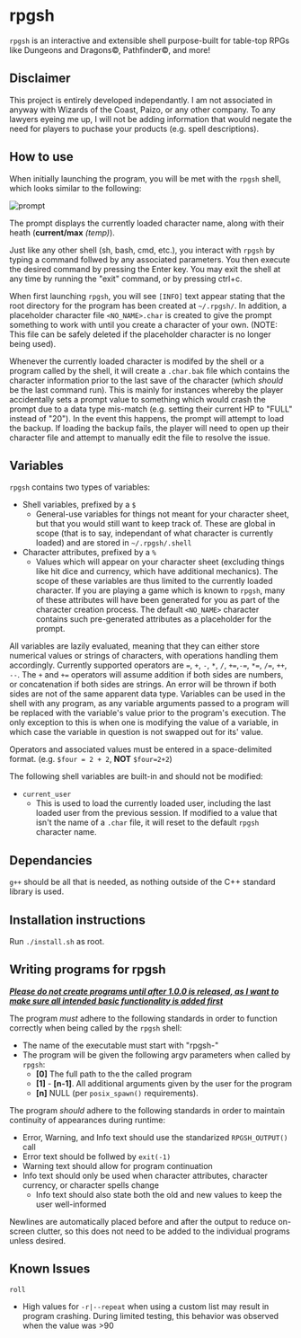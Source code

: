 # rpgsh

`rpgsh` is an interactive and extensible shell purpose-built for table-top RPGs like Dungeons and Dragons©, Pathfinder©, and more!

## Disclaimer

This project is entirely developed independantly. I am not associated in anyway with Wizards of the Coast, Paizo, or any other company. To any lawyers eyeing me up, I will not be adding information that would negate the need for players to puchase your products (e.g. spell descriptions).

## How to use

When initially launching the program, you will be met with the `rpgsh` shell, which looks similar to the following:

![prompt](https://i.imgur.com/XTBgRw9.png)

The prompt displays the currently loaded character name, along with their heath (**current/max** *(temp)*).

Just like any other shell (sh, bash, cmd, etc.), you interact with `rpgsh` by typing a command follwed by any associated parameters. You then execute the desired command by pressing the Enter key. You may exit the shell at any time by running the "exit" command, or by pressing ctrl+c.

When first launching `rpgsh`, you will see `[INFO]` text appear stating that the root directory for the program has been created at `~/.rpgsh/`. In addition, a placeholder character file `<NO_NAME>.char` is created to give the prompt something to work with until you create a character of your own. (NOTE: This file can be safely deleted if the placeholder character is no longer being used).

Whenever the currently loaded character is modifed by the shell or a program called by the shell, it will create a `.char.bak` file which contains the character information prior to the last save of the character (which *should* be the last command run). This is mainly for instances whereby the player accidentally sets a prompt value to something which would crash the prompt due to a data type mis-match (e.g. setting their current HP to "FULL" instead of "20"). In the event this happens, the prompt will attempt to load the backup. If loading the backup fails, the player will need to open up their character file and attempt to manually edit the file to resolve the issue.

## Variables

`rpgsh` contains two types of variables:
 - Shell variables, prefixed by a `$`
   - General-use variables for things not meant for your character sheet, but that you would still want to keep track of. These are global in scope (that is to say, independant of what character is currently loaded) and are stored in `~/.rpgsh/.shell`
 - Character attributes, prefixed by a `%`
   - Values which will appear on your character sheet (excluding things like hit dice and currency, which have additional mechanics). The scope of these variables are thus limited to the currently loaded character. If you are playing a game which is known to `rpgsh`, many of these attributes will have been generated for you as part of the character creation process. The default `<NO_NAME>` character contains such pre-generated attributes as a placeholder for the prompt.

All variables are lazily evaluated, meaning that they can either store numerical values or strings of characters, with operations handling them accordingly. Currently supported operators are `=`, `+`, `-`, `*`, `/`, `+=`,`-=`, `*=`, `/=`, `++`, `--`. The `+` and `+=` operators will assume addition if both sides are numbers, or concatenation if both sides are strings. An error will be thrown if both sides are not of the same apparent data type. Variables can be used in the shell with any program, as any variable arguments passed to a program will be replaced with the variable's value prior to the program's execution. The only exception to this is when one is modifying the value of a variable, in which case the variable in question is not swapped out for its' value.

Operators and associated values must be entered in a space-delimited format. (e.g. `$four = 2 + 2`, **NOT** `$four=2+2`)

The following shell variables are built-in and should not be modified:
 - `current_user`
   - This is used to load the currently loaded user, including the last loaded user from the previous session. If modified to a value that isn't the name of a `.char` file, it will reset to the default `rpgsh` character name.

## Dependancies

`g++` should be all that is needed, as nothing outside of the C++ standard library is used.

## Installation instructions

Run `./install.sh` as root.

## Writing programs for rpgsh

<ins>***Please do not create programs until after 1.0.0 is released, as I want to make sure all intended basic functionality is added first***</ins>

The program *must* adhere to the following standards in order to function correctly when being called by the `rpgsh` shell:
- The name of the executable must start with "rpgsh-"
- The program will be given the following argv parameters when called by `rpgsh`:
  - **[0]** The full path to the the called program
  - **[1]** - **[n-1]**. All additional arguments given by the user for the program
  - **[n]** NULL (per `posix_spawn()` requirements).

The program *should* adhere to the following standards in order to maintain continuity of appearances during runtime:
 - Error, Warning, and Info text should use the standarized `RPGSH_OUTPUT()` call
 - Error text should be follwed by `exit(-1)`
 - Warning text should allow for program continuation
 - Info text should only be used when character attributes, character currency, or character spells change
   - Info text should also state both the old and new values to keep the user well-informed

Newlines are automatically placed before and after the output to reduce on-screen clutter, so this does not need to be added to the individual programs unless desired.

## Known Issues
`roll`
 - High values for `-r|--repeat` when using a custom list may result in program crashing. During limited testing, this behavior was observed when the value was >90
